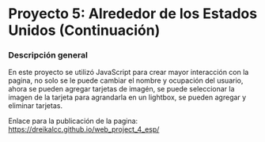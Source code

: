 # Proyecto 5: Alrededor de los Estados Unidos (Continuación)

### Descripción general

En este proyecto se utilizó JavaScript para crear mayor interacción con la pagina, no solo se le puede cambiar el nombre y ocupación del usuario, ahora se pueden agregar tarjetas de imagén, se puede seleccionar la imagen de la tarjeta para agrandarla en un lightbox, se pueden agregar y eliminar tarjetas.

Enlace para la publicación de la pagina:  https://dreikalcc.github.io/web_project_4_esp/